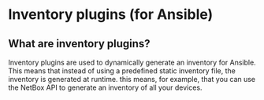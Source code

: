 # Inventory plugins (for Ansible)
## What are inventory plugins?
Inventory plugins are used to dynamically generate an inventory for Ansible.
This means that instead of using a predefined static inventory file, the inventory is generated at runtime.
this means, for example, that you can use the NetBox API to generate an inventory of all your devices.

##
